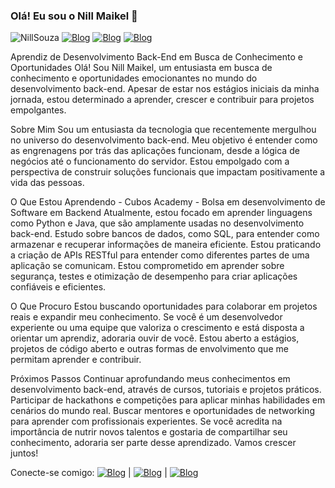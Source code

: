 ### Olá! Eu sou o Nill Maikel 👋


 ![NillSouza](https://github-readme-stats.vercel.app/api/top-langs/?username=NillSouza&hide_progress=true)
[![Blog](https://img.shields.io/badge/JavaScript-F7DF1E?style=for-the-badge&logo=javascript&logoColor=black)](https://cubos.academy)
[![Blog](https://img.shields.io/badge/Node.js-43853D?style=for-the-badge&logo=node.js&logoColor=white)](https://cubos.academy)
[![Blog](https://img.shields.io/badge/MySQL-00000F?style=for-the-badge&logo=mysql&logoColor=white)](https://cubos.academy)

Aprendiz de Desenvolvimento Back-End em Busca de Conhecimento e Oportunidades
Olá! Sou Nill Maikel, um entusiasta em busca de conhecimento e oportunidades emocionantes no mundo do desenvolvimento back-end. Apesar de estar nos estágios iniciais da minha jornada, estou determinado a aprender, crescer e contribuir para projetos empolgantes.

Sobre Mim
Sou um entusiasta da tecnologia que recentemente mergulhou no universo do desenvolvimento back-end. Meu objetivo é entender como as engrenagens por trás das aplicações funcionam, desde a lógica de negócios até o funcionamento do servidor. Estou empolgado com a perspectiva de construir soluções funcionais que impactam positivamente a vida das pessoas.

O Que Estou Aprendendo - Cubos Academy - Bolsa em desenvolvimento de Software em Backend
Atualmente, estou focado em aprender linguagens como Python e Java, que são amplamente usadas no desenvolvimento back-end.
Estudo sobre bancos de dados, como SQL, para entender como armazenar e recuperar informações de maneira eficiente.
Estou praticando a criação de APIs RESTful para entender como diferentes partes de uma aplicação se comunicam.
Estou comprometido em aprender sobre segurança, testes e otimização de desempenho para criar aplicações confiáveis e eficientes.

O Que Procuro
Estou buscando oportunidades para colaborar em projetos reais e expandir meu conhecimento. Se você é um desenvolvedor experiente ou uma equipe que valoriza o crescimento e está disposta a orientar um aprendiz, adoraria ouvir de você. Estou aberto a estágios, projetos de código aberto e outras formas de envolvimento que me permitam aprender e contribuir.

Próximos Passos
Continuar aprofundando meus conhecimentos em desenvolvimento back-end, através de cursos, tutoriais e projetos práticos.
Participar de hackathons e competições para aplicar minhas habilidades em cenários do mundo real.
Buscar mentores e oportunidades de networking para aprender com profissionais experientes.
Se você acredita na importância de nutrir novos talentos e gostaria de compartilhar seu conhecimento, adoraria ser parte desse aprendizado. Vamos crescer juntos!

Conecte-se comigo: [![Blog](https://img.shields.io/badge/LinkedIn-0077B5?style=for-the-badge&logo=linkedin&logoColor=white)](https://www.linkedin.com/in/nill-maikel-1580b7179/) |  [![Blog](https://img.shields.io/badge/Gmail-D14836?style=for-the-badge&logo=gmail&logoColor=white)](nillmaikel@gmail.com) | [![Blog](https://img.shields.io/badge/GitHub-100000?style=for-the-badge&logo=github&logoColor=white)](https://github.com/NillSouza)

